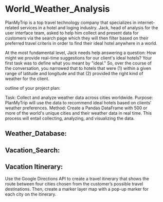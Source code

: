 # World_Weather_Analysis
PlanMyTrip is a top travel technology company that specializes in internet-related services in a hotel and loging industry. Jack, head of analysis for the user interface team, asked to help him collect and present data for customers via the search page which they will then filter based on their preferred travel criteris in order to find their ideal hotel anywhere in a world.

At the most fundamental level, Jack needs help answering a question: How might we provide real-time suggestions for our client's ideal hotels? Your first task was to define what you meant by "ideal." So, over the course of the conversation, you narrowed that to hotels that were (1) within a given range of latitude and longitude and that (2) provided the right kind of weather for the client.

outline of your project plan:

Task: Collect and analyze weather data across cities worldwide.
Purpose: PlanMyTrip will use the data to recommend ideal hotels based on clients' weather preferences.
Method: Create a Pandas DataFrame with 500 or more of the world's unique cities and their weather data in real time. This process will entail collecting, analyzing, and visualizing the data.

## Weather_Database:

## Vacation_Search:

## Vacation Itinerary:
Use the Google Directions API to create a travel itinerary that shows the route between four cities chosen from the customer’s possible travel destinations. Then, create a marker layer map with a pop-up marker for each city on the itinerary.
